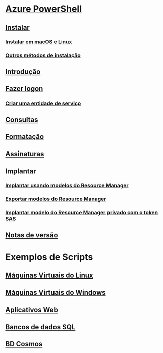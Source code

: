 # [Azure PowerShell](overview.md)

## [Instalar](install-azurerm-ps.md)
### [Instalar em macOS e Linux](install-azurermps-maclinux.md)
### [Outros métodos de instalação](other-install.md)

## [Introdução](get-started-azureps.md)
## [Fazer logon](authenticate-azureps.md)
### [Criar uma entidade de serviço](create-azure-service-principal-azureps.md)

## [Consultas](queries-azureps.md)
## [Formatação](formatting-output.md)
## [Assinaturas](manage-subscriptions-azureps.md)

## Implantar
### [Implantar usando modelos do Resource Manager](https://docs.microsoft.com/azure/azure-resource-manager/resource-group-template-deploy)
### [Exportar modelos do Resource Manager](https://docs.microsoft.com/azure/azure-resource-manager/resource-manager-export-template-powershell)
### [Implantar modelo do Resource Manager privado com o token SAS](https://docs.microsoft.com/azure/azure-resource-manager/resource-manager-powershell-sas-token)

## [Notas de versão](release-notes-azureps.md)

# Exemplos de Scripts
## [Máquinas Virtuais do Linux](https://docs.microsoft.com/azure/virtual-machines/linux/powershell-samples?toc=%2fpowershell%2fmodule%2ftoc.json)
## [Máquinas Virtuais do Windows](https://docs.microsoft.com/azure/virtual-machines/windows/powershell-samples?toc=%2fpowershell%2fmodule%2ftoc.json)
## [Aplicativos Web](https://docs.microsoft.com/azure/app-service-web/app-service-powershell-samples?toc=%2fpowershell%2fmodule%2ftoc.json)
## [Bancos de dados SQL](https://docs.microsoft.com/azure/sql-database/sql-database-powershell-samples?toc=%2fpowershell%2fmodule%2ftoc.json)
## [BD Cosmos](https://docs.microsoft.com/azure/cosmos-db/powershell-samples?toc=%2fpowershell%2fmodules%2ftoc.json)
